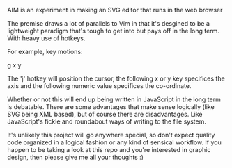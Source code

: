 AIM is an experiment in making an SVG editor that runs in the web browser

The premise draws a lot of parallels to Vim in that it's desgined to be a lightweight paradigm that's tough to get into but pays off in the long term. With heavy use of hotkeys.

For example, key motions: 

g
	x
	y
		<no>

The 'j' hotkey will position the cursor, the following x or y key specifices the axis and the following numeric value specifices the co-ordinate.

Whether or not this will end up being written in JavaScript in the long term is debatable. There are some advantages that make sense logically (like SVG being XML based), but of course there are disadvantages. Like JavaScript's fickle and roundabout ways of writing to the file system.

It's unlikely this project will go anywhere special, so don't expect quality code organized in a logical fashion or any kind of sensical workflow. If you happen to be taking a look at this repo and you're interested in graphic design, then please give me all your thoughts :)
